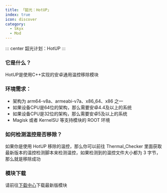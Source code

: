 ```yaml
---
title: 「韶光：HotUP」
index: true
icon: discover
category:
  - Skyx
  - Mod
---
```


::: center
韶光计划：HotUP
:::

### 它是什么？

HotUP是使用C++实现的安卓通用温控移除模块

### 环境需求：
 - 架构为 arm64-v8a、armeabi-v7a、x86_64、x86 之一
 - 如果设备CPU是64位的架构，那么需要安卓4.4及以上的系统
 - 如果设备CPU是32位的架构，那么需要安卓5及以上的系统
 - Magisk 或者 KernelSU 等支持模块的 ROOT 环境

### 如何检测温控是否移除？
如果你是使用 HotUP 移除的温控，那么你可以前往 Thermal_Checker 里面获取最新版本的温控检测脚本来检测温控，如果检测到的温控文件大小都为 3 字节，那么就是移除成功

### 模块下载
请前往[下载中心](/file.html)下载最新版模块